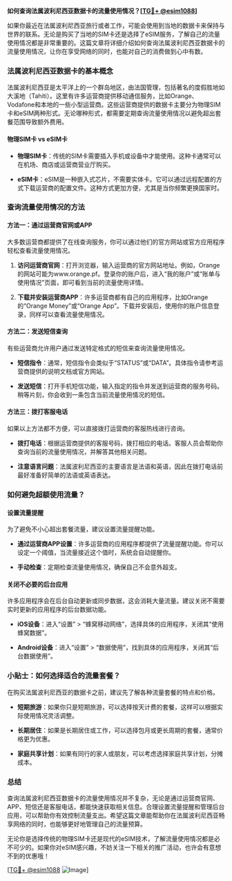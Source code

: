 **如何查询法属波利尼西亚数据卡的流量使用情况？[[TG💪+ @esim1088](https://t.me/s/esim1088)]**

如果你最近在法属波利尼西亚旅行或者工作，可能会使用到当地的数据卡来保持与世界的联系。无论是购买了当地的SIM卡还是选择了eSIM服务，了解自己的流量使用情况都是非常重要的。这篇文章将详细介绍如何查询法属波利尼西亚数据卡的流量使用情况，让你在享受网络的同时，也能对自己的消费做到心中有数。

### 法属波利尼西亚数据卡的基本概念

法属波利尼西亚是太平洋上的一个群岛地区，由法国管理，包括著名的度假胜地如大溪地（Tahiti）。这里有许多运营商提供移动通信服务，比如Orange、Vodafone和本地的一些小型运营商。这些运营商提供的数据卡主要分为物理SIM卡和eSIM两种形式。无论哪种形式，都需要定期查询流量使用情况以避免超出套餐范围导致额外费用。

#### 物理SIM卡 vs eSIM卡

- **物理SIM卡**：传统的SIM卡需要插入手机或设备中才能使用。这种卡通常可以在机场、商店或运营商营业厅购买。
  
- **eSIM卡**：eSIM是一种嵌入式芯片，不需要实体卡。它可以通过远程配置的方式下载运营商的配置文件。这种方式更加方便，尤其是当你频繁更换国家时。

### 查询流量使用情况的方法

#### 方法一：通过运营商官网或APP

大多数运营商都提供了在线查询服务，你可以通过他们的官方网站或官方应用程序轻松查看流量使用情况。

1. **访问运营商官网**：打开浏览器，输入运营商的官方网站地址。例如，Orange的网站可能为www.orange.pf。登录你的账户后，进入“我的账户”或“账单与使用情况”页面，即可看到当前的流量使用详情。

2. **下载并安装运营商APP**：许多运营商都有自己的应用程序，比如Orange的“Orange Money”或“Orange App”。下载并安装后，使用你的账户信息登录，同样可以查看流量使用情况。

#### 方法二：发送短信查询

有些运营商允许用户通过发送特定格式的短信来查询流量使用情况。

- **短信指令**：通常，短信指令会类似于“STATUS”或“DATA”。具体指令请参考运营商提供的说明文档或官方网站。

- **发送短信**：打开手机短信功能，输入指定的指令并发送到运营商的服务号码。稍等片刻，你会收到一条包含当前流量使用情况的短信。

#### 方法三：拨打客服电话

如果以上方法都不方便，可以直接拨打运营商的客服热线进行咨询。

- **拨打电话**：根据运营商提供的客服号码，拨打相应的电话。客服人员会帮助你查询当前的流量使用情况，并解答其他相关问题。

- **注意语言问题**：法属波利尼西亚的主要语言是法语和英语，因此在拨打电话前最好准备好简单的法语或英语表达。

### 如何避免超额使用流量？

#### 设置流量提醒

为了避免不小心超出套餐流量，建议设置流量提醒功能。

- **通过运营商APP设置**：许多运营商的应用程序都提供了流量提醒功能。你可以设定一个阈值，当流量接近这个值时，系统会自动提醒你。

- **手动检查**：定期检查流量使用情况，确保自己不会意外超支。

#### 关闭不必要的后台应用

许多应用程序会在后台自动更新或同步数据，这会消耗大量流量。建议关闭不需要实时更新的应用程序的后台数据功能。

- **iOS设备**：进入“设置” > “蜂窝移动网络”，选择具体的应用程序，关闭其“使用蜂窝数据”。

- **Android设备**：进入“设置” > “数据使用”，找到具体的应用程序，关闭其“后台数据使用”。

### 小贴士：如何选择适合的流量套餐？

在购买法属波利尼西亚的数据卡之前，建议先了解各种流量套餐的特点和价格。

- **短期旅游**：如果你只是短期旅游，可以选择按天计费的套餐，这样可以根据实际使用情况灵活调整。

- **长期居住**：如果是长期居住或工作，可以选择包月或更长周期的套餐，通常价格更为优惠。

- **家庭共享计划**：如果有同行的家人或朋友，可以考虑选择家庭共享计划，分摊成本。

### 总结

查询法属波利尼西亚数据卡的流量使用情况并不复杂，无论是通过运营商官网、APP、短信还是客服电话，都能快速获取相关信息。合理设置流量提醒和管理后台应用，可以帮助你有效控制流量支出。希望这篇文章能帮助你在法属波利尼西亚畅享网络的同时，也能够更好地管理自己的流量预算。

无论你是选择传统的物理SIM卡还是现代的eSIM技术，了解流量使用情况都是必不可少的。如果你对eSIM感兴趣，不妨关注一下相关的推广活动，也许会有意想不到的优惠哦！

[[TG💪+ @esim1088](https://t.me/s/esim1088) ![Image](https://i.postimg.cc/4NQfJmqS/Snipaste-2025-05-13-00-14-12.png)]